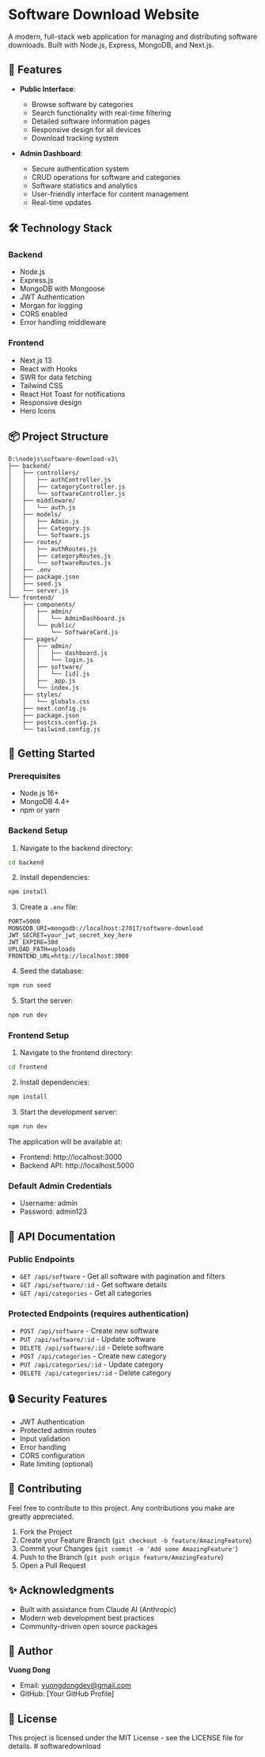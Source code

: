 # Software Download Website

A modern, full-stack web application for managing and distributing software downloads. Built with Node.js, Express, MongoDB, and Next.js.

## 🌟 Features

- **Public Interface**:
  - Browse software by categories
  - Search functionality with real-time filtering
  - Detailed software information pages
  - Responsive design for all devices
  - Download tracking system

- **Admin Dashboard**:
  - Secure authentication system
  - CRUD operations for software and categories
  - Software statistics and analytics
  - User-friendly interface for content management
  - Real-time updates

## 🛠️ Technology Stack

### Backend
- Node.js
- Express.js
- MongoDB with Mongoose
- JWT Authentication
- Morgan for logging
- CORS enabled
- Error handling middleware

### Frontend
- Next.js 13
- React with Hooks
- SWR for data fetching
- Tailwind CSS
- React Hot Toast for notifications
- Responsive design
- Hero Icons

## 📦 Project Structure

```
D:\nodejs\software-download-v3\
├── backend/
│   ├── controllers/
│   │   ├── authController.js
│   │   ├── categoryController.js
│   │   └── softwareController.js
│   ├── middleware/
│   │   └── auth.js
│   ├── models/
│   │   ├── Admin.js
│   │   ├── Category.js
│   │   └── Software.js
│   ├── routes/
│   │   ├── authRoutes.js
│   │   ├── categoryRoutes.js
│   │   └── softwareRoutes.js
│   ├── .env
│   ├── package.json
│   ├── seed.js
│   └── server.js
└── frontend/
    ├── components/
    │   ├── admin/
    │   │   └── AdminDashboard.js
    │   └── public/
    │       └── SoftwareCard.js
    ├── pages/
    │   ├── admin/
    │   │   ├── dashboard.js
    │   │   └── login.js
    │   ├── software/
    │   │   └── [id].js
    │   ├── _app.js
    │   └── index.js
    ├── styles/
    │   └── globals.css
    ├── next.config.js
    ├── package.json
    ├── postcss.config.js
    └── tailwind.config.js
```

## 🚀 Getting Started

### Prerequisites
- Node.js 16+
- MongoDB 4.4+
- npm or yarn

### Backend Setup
1. Navigate to the backend directory:
```bash
cd backend
```

2. Install dependencies:
```bash
npm install
```

3. Create a `.env` file:
```
PORT=5000
MONGODB_URI=mongodb://localhost:27017/software-download
JWT_SECRET=your_jwt_secret_key_here
JWT_EXPIRE=30d
UPLOAD_PATH=uploads
FRONTEND_URL=http://localhost:3000
```

4. Seed the database:
```bash
npm run seed
```

5. Start the server:
```bash
npm run dev
```

### Frontend Setup
1. Navigate to the frontend directory:
```bash
cd frontend
```

2. Install dependencies:
```bash
npm install
```

3. Start the development server:
```bash
npm run dev
```

The application will be available at:
- Frontend: http://localhost:3000
- Backend API: http://localhost:5000

### Default Admin Credentials
- Username: admin
- Password: admin123

## 📝 API Documentation

### Public Endpoints
- `GET /api/software` - Get all software with pagination and filters
- `GET /api/software/:id` - Get software details
- `GET /api/categories` - Get all categories

### Protected Endpoints (requires authentication)
- `POST /api/software` - Create new software
- `PUT /api/software/:id` - Update software
- `DELETE /api/software/:id` - Delete software
- `POST /api/categories` - Create new category
- `PUT /api/categories/:id` - Update category
- `DELETE /api/categories/:id` - Delete category

## 🔒 Security Features
- JWT Authentication
- Protected admin routes
- Input validation
- Error handling
- CORS configuration
- Rate limiting (optional)

## 🤝 Contributing
Feel free to contribute to this project. Any contributions you make are greatly appreciated.

1. Fork the Project
2. Create your Feature Branch (`git checkout -b feature/AmazingFeature`)
3. Commit your Changes (`git commit -m 'Add some AmazingFeature'`)
4. Push to the Branch (`git push origin feature/AmazingFeature`)
5. Open a Pull Request

## ✨ Acknowledgments
- Built with assistance from Claude AI (Anthropic)
- Modern web development best practices
- Community-driven open source packages

## 👤 Author
**Vuong Dong**
- Email: vuongdongdev@gmail.com
- GitHub: [Your GitHub Profile]

## 📄 License
This project is licensed under the MIT License - see the LICENSE file for details. #   s o f t w a r e d o w n l o a d  
 